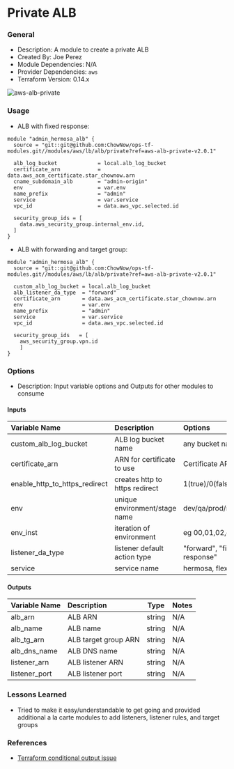 # Private ALB

### General

* Description: A module to create a private ALB
* Created By: Joe Perez
* Module Dependencies: N/A
* Provider Dependencies: `aws`
* Terraform Version: 0.14.x

![aws-alb-private](https://github.com/ChowNow/ops-tf-modules/workflows/aws-alb-private/badge.svg)

### Usage


* ALB with fixed response:

```hcl
module "admin_hermosa_alb" {
  source = "git::git@github.com:ChowNow/ops-tf-modules.git//modules/aws/lb/alb/private?ref=aws-alb-private-v2.0.1"

  alb_log_bucket             = local.alb_log_bucket
  certificate_arn            = data.aws_acm_certificate.star_chownow.arn
  cname_subdomain_alb        = "admin-origin"
  env                        = var.env
  name_prefix                = "admin"
  service                    = var.service
  vpc_id                     = data.aws_vpc.selected.id

  security_group_ids = [
    data.aws_security_group.internal_env.id,
  ]
}
```

* ALB with forwarding and target group:

```hcl
module "admin_hermosa_alb" {
  source = "git::git@github.com:ChowNow/ops-tf-modules.git//modules/aws/lb/alb/private?ref=aws-alb-private-v2.0.1"

  custom_alb_log_bucket = local.alb_log_bucket
  alb_listener_da_type  = "forward"
  certificate_arn       = data.aws_acm_certificate.star_chownow.arn
  env                   = var.env
  name_prefix           = "admin"
  service               = var.service
  vpc_id                = data.aws_vpc.selected.id

  security_group_ids   = [
    aws_security_group.vpn.id
    ]
}
```



### Options

* Description: Input variable options and Outputs for other modules to consume

#### Inputs

| Variable Name                 | Description                    | Options                     |  Type  | Required? | Notes |
| :---------------------------- | :----------------------------- | :-------------------------- | :----: | :-------: | :---- |
| custom_alb_log_bucket         | ALB log bucket name            | any bucket name             | string |    No     | N/A   |
| certificate_arn               | ARN for certificate to use     | Certificate ARN             | string |    Yes    | N/A   |
| enable_http_to_https_redirect | creates http to https redirect | 1(true)/0(false)            |  int   |    Yes    | N/A   |
| env                           | unique environment/stage name  | dev/qa/prod/stg/uat         | string |    Yes    | N/A   |
| env_inst                      | iteration of environment       | eg 00,01,02,etc             | string |    No     | N/A   |
| listener_da_type              | listener default action type   | "forward", "fixed-response" | string |    Yes    | N/A   |
| service                       | service name                   | hermosa, flex, etc          | string |    Yes    | N/A   |

#### Outputs

| Variable Name | Description          |  Type  | Notes |
| :------------ | :------------------- | :----: | :---- |
| alb_arn       | ALB ARN              | string | N/A   |
| alb_name      | ALB name             | string | N/A   |
| alb_tg_arn    | ALB target group ARN | string | N/A   |
| alb_dns_name  | ALB DNS name         | string | N/A   |
| listener_arn  | ALB listener ARN     | string | N/A   |
| listener_port | ALB listener port    | string | N/A   |




### Lessons Learned

* Tried to make it easy/understandable to get going and provided additional a la carte modules to add listeners, listener rules, and target groups


### References

* [Terraform conditional output issue](https://github.com/hashicorp/terraform/issues/12453)
